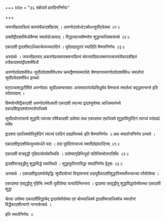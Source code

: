 +++
title = "३६ संक्षेपतो व्रतदिननिर्णयः"

+++

जयन्तीव्रतवन्नित्यं काम्यंचैकादशीव्रतम् । अरुणोदयवेधोऽत्रवेधःसूर्योदयेतथा ॥१॥

उक्तौद्वीदशमीवेधोवैष्नव स्मार्तयोःक्रमात् । विद्धात्याज्यवैष्णवेन शुद्धाप्याधिक्यसंभवे ॥२॥

एकादशी द्वादशीवाऽधिकाचेत्यज्यतादिनं । पूर्वग्राह्यतूत्तरं स्यादिति वैष्णवनिर्णयः ॥३॥

अस्यार्थः । जयन्तीव्रतवत् अकरणेप्रत्यवायश्रवनान्नित्यं संपत्त्यादिफलश्रवणात्काम्यंचैकादशीव्रतं तत्रैकादश्यांद्वौदशमीवेधौ

अरुणोदयेदशमीवेधः सूर्योदयेदशमीवेधश्च क्रमाद्वैष्णवस्मार्तयोः वैष्णवानामरुणोदयेदशमीवेधः स्मार्तानां सूर्योदयेदशमीवेध इत्यर्थः

षट्‌पञ्चाशद्धटीमिते अरुणोदयः सूर्योदयश्चस्पष्टः अत्रस्वपारंपर्यप्रसिद्धमेव वैष्णवत्वं स्मार्तत्वं चवृद्धामन्यन्ते इति तदेवग्राह्यम् ।

विष्णवेनविद्वैकादशी अरुणोदयेवेधवती एकादशी त्याज्या द्वादश्युपोष्या आधिक्यसंभवे एकादशिद्वादश्योरुभयोराधिक्ये

सूर्योदयोत्तरंसत्त्वे शुद्धापि त्याज्या परैवैकादशी उपोष्या तथा एकादश्या एवाधिक्ये शुद्धमपिपूर्वदिनं त्याज्यं परंग्राह्यं तथैव

द्वादश्या एवाधिक्योपिपूर्वदिनं त्याज्यं परदिनं ग्राह्यमित्यर्थः इति वैष्णवनिर्णयः ॥ अथ स्मार्तानांनिर्णय उच्यते ।

एकादशीद्वादशीचेत्युभयंवर्धते यदा । तदा पूर्वदिनंत्याज्यं स्मार्तैर्ग्राह्यंपरंदिनम् ॥१॥

एकादशी मात्रवृद्धौ गृहियत्योर्व्यवस्थितिः । उपोष्यागृहिभिःपूर्वा यतिभिश्चोत्तरातिथिः ॥२॥

द्वादशीमात्रवृद्धौतु शुद्धाविद्धे व्यवस्थिते । शुद्धापूर्वोत्तराविद्धा स्मार्तनिर्णय ईदृशः ॥३॥

अस्यार्थः । एकादशीद्वादश्योर्यवृद्धिः सूर्योदयोत्तरं विद्यमानत्वं तदापूर्वैकादशीशुद्धापिस्मार्तैस्त्याज्या परैवोपोष्या ।

एकादश्या एववृद्धौतु गृहिभिः स्मार्तैः पूर्वोपोष्या यत्यादिभिरुत्तरा । द्वादश्या एववृद्धौतु शुद्धाविद्धयोर्व्यवस्था एकादशी शुद्धा

चेत्सा उपोष्या एकादशीविद्धांचेद्‍ द्वादश्येवोपोष्या एवं चोभयाधिक्ये द्वादशीमात्राधिक्येच स्मार्तानां विद्धैकादशीत्यागो नान्यत्रेत्यर्थः ।

इति स्मार्तनिर्णयः ॥

